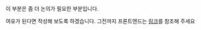 이 부분은 좀 더 논의가 필요한 부분입니다.

여유가 된다면 작성해 보도록 하겠습니다. 그전까지 프론트엔드는 [링크](https://frontend-fundamentals.com/code-quality/)를 참조해 주세요